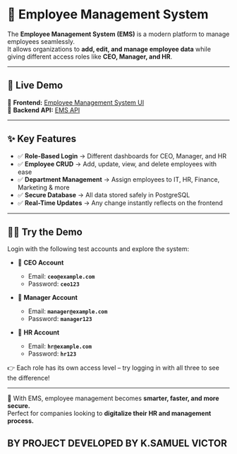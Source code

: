 # 🌟 Employee Management System  

The **Employee Management System (EMS)** is a modern platform to manage employees seamlessly.  
It allows organizations to **add, edit, and manage employee data** while giving different access roles like **CEO, Manager, and HR**.  

---

## 🚀 Live Demo  
🔗 **Frontend:** [Employee Management System UI](https://staffproems.vercel.app/)  
🔗 **Backend API:** [EMS API](https://ems-backend-cwlh.onrender.com)  

---

## ✨ Key Features  
- ✅ **Role-Based Login** → Different dashboards for CEO, Manager, and HR  
- ✅ **Employee CRUD** → Add, update, view, and delete employees with ease  
- ✅ **Department Management** → Assign employees to IT, HR, Finance, Marketing & more  
- ✅ **Secure Database** → All data stored safely in PostgreSQL  
- ✅ **Real-Time Updates** → Any change instantly reflects on the frontend  

---

## 👨‍💼 Try the Demo  

Login with the following test accounts and explore the system:  

- 🔑 **CEO Account**  
  - Email: **`ceo@example.com`**  
  - Password: **`ceo123`**  

- 🔑 **Manager Account**  
  - Email: **`manager@example.com`**  
  - Password: **`manager123`**  

- 🔑 **HR Account**  
  - Email: **`hr@example.com`**  
  - Password: **`hr123`**  

👉 Each role has its own access level – try logging in with all three to see the difference!  

---

💼 With EMS, employee management becomes **smarter, faster, and more secure.**  
Perfect for companies looking to **digitalize their HR and management process.**  

BY PROJECT DEVELOPED BY 
K.SAMUEL VICTOR
---